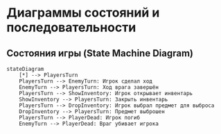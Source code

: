 # Диаграммы состояний и последовательности

## Состояния игры (State Machine Diagram)

```mermaid
stateDiagram
    [*] --> PlayersTurn
    PlayersTurn --> EnemyTurn: Игрок сделал ход
    EnemyTurn --> PlayersTurn: Ход врага завершён
    PlayersTurn --> ShowInventory: Игрок открывает инвентарь
    ShowInventory --> PlayersTurn: Закрыть инвентарь
    PlayersTurn --> DropInventory: Игрок выбрал предмет для выброса
    DropInventory --> PlayersTurn: Предмет выброшен
    PlayersTurn --> PlayerDead: Игрок погиб
    EnemyTurn --> PlayerDead: Враг убивает игрока

